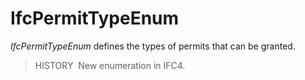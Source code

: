 IfcPermitTypeEnum
=================

_IfcPermitTypeEnum_ defines the types of permits that can be granted.

> HISTORY&nbsp; New enumeration in IFC4.
